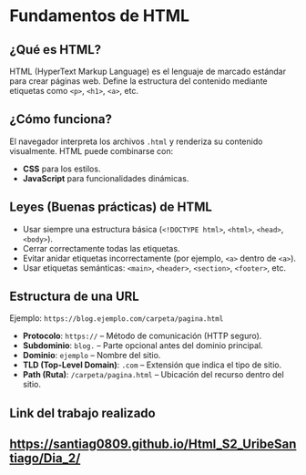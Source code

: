 # Fundamentos de HTML

## ¿Qué es HTML?

HTML (HyperText Markup Language) es el lenguaje de marcado estándar para crear páginas web. Define la estructura del contenido mediante etiquetas como `<p>`, `<h1>`, `<a>`, etc.

## ¿Cómo funciona?

El navegador interpreta los archivos `.html` y renderiza su contenido visualmente. HTML puede combinarse con:

- **CSS** para los estilos.
- **JavaScript** para funcionalidades dinámicas.

## Leyes (Buenas prácticas) de HTML

- Usar siempre una estructura básica (`<!DOCTYPE html>`, `<html>`, `<head>`, `<body>`).
- Cerrar correctamente todas las etiquetas.
- Evitar anidar etiquetas incorrectamente (por ejemplo, `<a>` dentro de `<a>`).
- Usar etiquetas semánticas: `<main>`, `<header>`, `<section>`, `<footer>`, etc.

## Estructura de una URL

Ejemplo: `https://blog.ejemplo.com/carpeta/pagina.html`

- **Protocolo**: `https://` – Método de comunicación (HTTP seguro).
- **Subdominio**: `blog.` – Parte opcional antes del dominio principal.
- **Dominio**: `ejemplo` – Nombre del sitio.
- **TLD (Top-Level Domain)**: `.com` – Extensión que indica el tipo de sitio.
- **Path (Ruta)**: `/carpeta/pagina.html` – Ubicación del recurso dentro del sitio.

## Link del trabajo realizado 
https://santiag0809.github.io/Html_S2_UribeSantiago/Dia_2/
---
